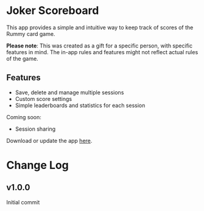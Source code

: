 # Joker Scoreboard
This app provides a simple and intuitive way to keep track of scores of the Rummy card game. 

**Please note**: This was created as a gift for a specific person, with specific features in mind. The in-app rules and features might not reflect actual rules of the game.

## Features
- Save, delete and manage multiple sessions
- Custom score settings
- Simple leaderboards and statistics for each session

Coming soon:
- Session sharing

Download or update the app [here](https://samuelobabu69.github.io/joker_scoreboard_update/).

# Change Log
## v1.0.0
Initial commit
